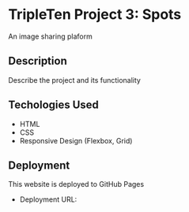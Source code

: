 # TripleTen Project 3: Spots

An image sharing plaform

## Description

Describe the project and its functionality

## Techologies Used

- HTML
- CSS
- Responsive Design (Flexbox, Grid)

## Deployment

This website is deployed to GitHub Pages

- Deployment URL:
